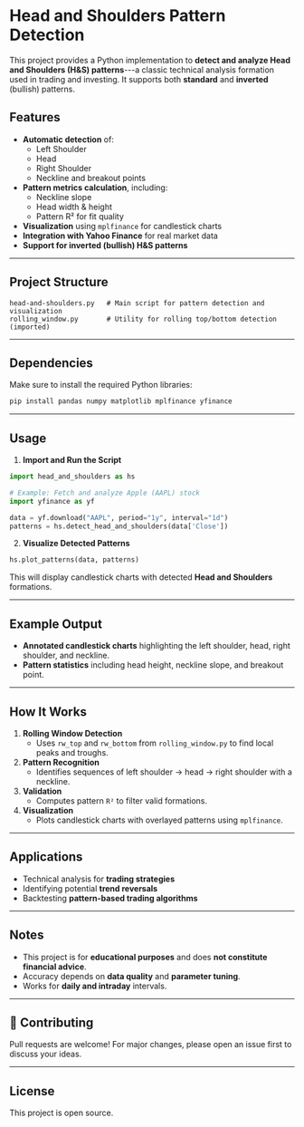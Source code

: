 # Head and Shoulders Pattern Detection

This project provides a Python implementation to **detect and analyze
Head and Shoulders (H&S) patterns**---a classic technical analysis
formation used in trading and investing. It supports both **standard**
and **inverted** (bullish) patterns.

## Features

-   **Automatic detection** of:
    -   Left Shoulder
    -   Head
    -   Right Shoulder
    -   Neckline and breakout points
-   **Pattern metrics calculation**, including:
    -   Neckline slope
    -   Head width & height
    -   Pattern R² for fit quality
-   **Visualization** using `mplfinance` for candlestick charts
-   **Integration with Yahoo Finance** for real market data
-   **Support for inverted (bullish) H&S patterns**

------------------------------------------------------------------------

## Project Structure

    head-and-shoulders.py   # Main script for pattern detection and visualization
    rolling_window.py       # Utility for rolling top/bottom detection (imported)

------------------------------------------------------------------------

## Dependencies

Make sure to install the required Python libraries:

``` bash
pip install pandas numpy matplotlib mplfinance yfinance
```

------------------------------------------------------------------------

## Usage

1.  **Import and Run the Script**

``` python
import head_and_shoulders as hs

# Example: Fetch and analyze Apple (AAPL) stock
import yfinance as yf

data = yf.download("AAPL", period="1y", interval="1d")
patterns = hs.detect_head_and_shoulders(data['Close'])
```

2.  **Visualize Detected Patterns**

``` python
hs.plot_patterns(data, patterns)
```

This will display candlestick charts with detected **Head and
Shoulders** formations.

------------------------------------------------------------------------

## Example Output

-   **Annotated candlestick charts** highlighting the left shoulder,
    head, right shoulder, and neckline.
-   **Pattern statistics** including head height, neckline slope, and
    breakout point.

------------------------------------------------------------------------

## How It Works

1.  **Rolling Window Detection**
    -   Uses `rw_top` and `rw_bottom` from `rolling_window.py` to find
        local peaks and troughs.
2.  **Pattern Recognition**
    -   Identifies sequences of left shoulder → head → right shoulder
        with a neckline.
3.  **Validation**
    -   Computes pattern `R²` to filter valid formations.
4.  **Visualization**
    -   Plots candlestick charts with overlayed patterns using
        `mplfinance`.

------------------------------------------------------------------------

## Applications

-   Technical analysis for **trading strategies**
-   Identifying potential **trend reversals**
-   Backtesting **pattern-based trading algorithms**

------------------------------------------------------------------------

## Notes

-   This project is for **educational purposes** and does **not
    constitute financial advice**.
-   Accuracy depends on **data quality** and **parameter tuning**.
-   Works for **daily and intraday** intervals.

------------------------------------------------------------------------

## 🤝 Contributing

Pull requests are welcome! For major changes, please open an issue first
to discuss your ideas.

------------------------------------------------------------------------

## License

This project is open source.
